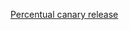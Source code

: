 [Percentual canary release](https://www.elvinefendi.com/2018/11/25/canary-deployment-with-ingress-nginx.html)
